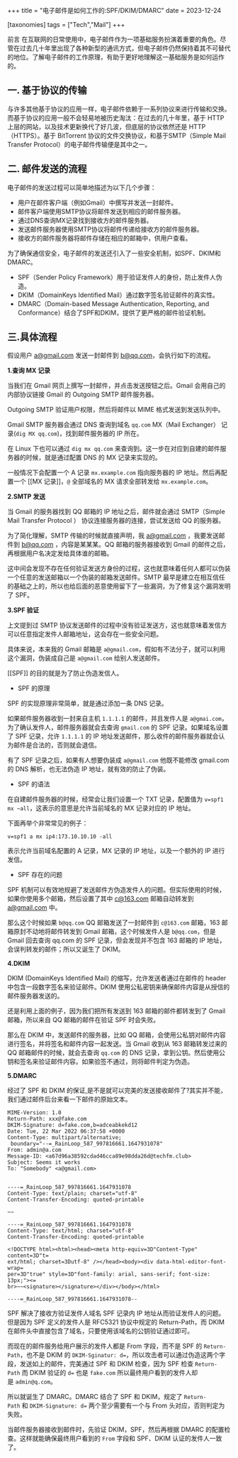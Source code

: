 +++
title = "电子邮件是如何工作的:SPF/DKIM/DMARC"
date = 2023-12-24

[taxonomies]
tags = ["Tech","Mail"]
+++

前言 在互联网的日常使用中，电子邮件作为一项基础服务扮演着重要的角色。尽管在过去几十年里出现了各种新型的通讯方式，但电子邮件仍然保持着其不可替代的地位。了解电子邮件的工作原理，有助于更好地理解这一基础服务是如何运作的。

<!-- more -->

## 一. 基于协议的传输



与许多其他基于协议的应用一样，电子邮件依赖于一系列协议来进行传输和交换。而基于协议的应用一般不会轻易地被历史淘汰：在过去的几十年里，基于 HTTP 上层的网站，以及技术更新换代了好几波，但底层的协议依然还是 HTTP（HTTPS）。基于 BitTorrent 协议的文件交换协议，和基于SMTP（Simple Mail Transfer Protocol）的电子邮件传输便是其中之一。



## 二. 邮件发送的流程



电子邮件的发送过程可以简单地描述为以下几个步骤：

- 用户在邮件客户端（例如Gmail）中撰写并发送一封邮件。
- 邮件客户端使用SMTP协议将邮件发送到相应的邮件服务器。
- 通过DNS查询MX记录找到接收方的邮件服务器。
- 发送邮件服务器使用SMTP协议将邮件传递给接收方的邮件服务器。
- 接收方的邮件服务器将邮件存储在相应的邮箱中，供用户查看。

为了确保通信安全，电子邮件的发送还引入了一些安全机制，如SPF、DKIM和DMARC。

- SPF（Sender Policy Framework）用于验证发件人的身份，防止发件人伪造。
- DKIM（DomainKeys Identified Mail）通过数字签名验证邮件的真实性。
- DMARC（Domain-based Message Authentication, Reporting, and Conformance）结合了SPF和DKIM，提供了更严格的邮件验证机制。

## 三.具体流程



假设用户 [a@gmail.com](mailto:a@gmail.com) 发送一封邮件到 [b@qq.com](mailto:b@qq.com)，会执行如下的流程。

**1.查询 MX 记录**

当我们在 Gmail 网页上撰写一封邮件，并点击发送按钮之后。Gmail 会用自己的内部协议链接 Gmail 的 Outgoing SMTP 邮件服务器。

Outgoing SMTP 验证用户权限，然后将邮件以 MIME 格式发送到发送队列中。

Gmail SMTP 服务器会通过 DNS 查询到域名 `qq.com` MX（Mail Exchanger） 记录(`dig MX qq.com`)，找到邮件服务器的 IP 所在。

在 Linux 下也可以通过 `dig mx qq.com` 来查询到。这一步在对应到自建的邮件服务器的时候，就是通过配置 DNS 的 MX 记录来实现的。

一般情况下会配置一个 A 记录 `mx.example.com` 指向服务器的 IP 地址。然后再配置一个 [[MX 记录]]，`@` 全部域名的 MX 请求全部转发给 `mx.example.com`。



**2.SMTP 发送**



当 Gmail 的服务器找到 QQ 邮箱的 IP 地址之后，邮件就会通过 SMTP（Simple Mail Transfer Protocol ） 协议连接服务器的连接，尝试发送给 QQ 的服务器。



为了简化理解，SMTP 传输的时候就直接声明，我 [a@gmail.com](mailto:a@gmail.com) ，我要发送邮件到 [b@qq.com](mailto:b@qq.com) ，内容是某某某。QQ 邮箱的服务器接收到 Gmail 的邮件之后，再根据用户名决定发给具体谁的邮箱。

这中间会发现不存在任何验证发送方身份的过程，这也就意味着任何人都可以伪装一个任意的发送邮箱以一个伪装的邮箱发送邮件。SMTP 最早是建立在相互信任的基础之上的，所以也给后面的恶意使用留下了一些漏洞，为了修复这个漏洞发明了 SPF。



**3.SPF 验证**



上文提到过 SMTP 协议发送邮件的过程中没有验证发送方，这也就意味着发信方可以任意指定发件人邮箱地址，这会存在一些安全问题。

具体来说，本来我的 Gmail 邮箱是 `a@gmail.com`，假如有不法分子，就可以利用这个漏洞，伪装成自己是 `a@gmail.com` 给别人发送邮件。

[[SPF]] 的目的就是为了防止伪造发信人。



- SPF 的原理

SPF 的实现原理非常简单，就是通过添加一条 DNS 记录。

如果邮件服务器收到一封来自主机 `1.1.1.1` 的邮件，并且发件人是 `a@gmai.com`，为了确认发件人，邮件服务器就会去查询 `gmail.com` 的 SPF 记录。如果域名设置了 SPF 记录，允许 `1.1.1.1` 的 IP 地址发送邮件，那么收件的邮件服务器就会认为邮件是合法的，否则就会退信。

有了 SPF 记录之后，如果有人想要伪装成 `a@gmail.com` 他既不能修改 gmail.com 的 DNS 解析，也无法伪造 IP 地址，就有效的防止了伪装。



- SPF 的语法 

在自建邮件服务器的时候，经常会让我们设置一个 TXT 记录，配置值为 `v=spf1 mx ~all`，这表示的意思是允许当前域名的 MX 记录对应的 IP 地址。

下面再举个非常常见的例子：

````
v=spf1 a mx ip4:173.10.10.10 -all
````

表示允许当前域名配置的 A 记录，MX 记录的 IP 地址，以及一个额外的 IP 进行发信。



- SPF 存在的问题 

SPF 机制可以有效地规避了发送邮件方伪造发件人的问题。但实际使用的时候，如果你使用多个邮箱，然后设置了其中 [c@163.com](mailto:c@163.com) 邮箱自动转发到 [a@gmail.com](mailto:a@gmail.com) 中。


那么这个时候如果 `b@qq.com` QQ 邮箱发送了一封邮件到 `c@163.com` 邮箱，163 邮箱原封不动地将邮件转发到 Gmail 邮箱，这个时候发件人是 `b@qq.com`，但是 Gmail 回去查询 qq.com 的 SPF 记录，但会发现并不包含 163 邮箱的 IP 地址，会误判转发的邮件；所以又诞生了 DKIM。



**4.DKIM**



DKIM (DomainKeys Identified Mail) 的缩写，允许发送者通过在邮件的 header 中包含一段数字签名来验证邮件。DKIM 使用公私密钥来确保邮件内容是从授信的邮件服务器发送的。

还是利用上面的例子，因为我们把所有发送到 163 邮箱的邮件都转发到了 Gmail 邮箱，所以来自 QQ 邮箱的邮件在验证 SPF 时会失败。

那么在 DKIM 中，发送邮件的服务器，比如 QQ 邮箱，会使用公私钥对邮件内容进行签名，并将签名和邮件内容一起发送。当 Gmail 收到从 163 邮箱转发过来的 QQ 邮箱邮件的时候，就会去查询 `qq.com` 的 DNS 记录，拿到公钥。然后使用公钥和签名来验证邮件内容。如果验签不通过，则将邮件判定为伪造。



**5.DMARC**



经过了 SPF 和 DKIM 的保证,是不是就可以完美的发送接收邮件了?其实并不能，我们通过邮件后台来看一下邮件的原始文本。

````
MIME-Version: 1.0
Return-Path: xxx@fake.com
DKIM-Signature: d=fake.com,b=adceabkekd12
Date: Tue, 22 Mar 2022 06:37:58 +0000
Content-Type: multipart/alternative;
 boundary="--=_RainLoop_587_997816661.1647931078"
From: admin@a.com
Message-ID: <a67d96a38592cdad46cca89e98dda26d@techfm.club>
Subject: Seems it works
To: "Somebody" <a@gmail.com>


----=_RainLoop_587_997816661.1647931078
Content-Type: text/plain; charset="utf-8"
Content-Transfer-Encoding: quoted-printable

~~

----=_RainLoop_587_997816661.1647931078
Content-Type: text/html; charset="utf-8"
Content-Transfer-Encoding: quoted-printable

<!DOCTYPE html><html><head><meta http-equiv=3D"Content-Type" content=3D"t=
ext/html; charset=3Dutf-8" /></head><body><div data-html-editor-font-wrap=
per=3D"true" style=3D"font-family: arial, sans-serif; font-size: 13px;"><=
br>~~<signature></signature></div></body></html>

----=_RainLoop_587_997816661.1647931078--

````

SPF 解决了接收方验证发件人域名 SPF 记录内 IP 地址从而验证发件人的问题。但是因为 SPF 定义的发件人是 RFC5321 协议中规定的 Return-Path，而 DKIM 在邮件头中直接包含了域名，只要使用该域名的公钥验证通过即可。



而现在的邮件服务给用户展示的发件人都是 From 字段，而不是 SPF 的 `Return-Path`，也不是 DKIM 的 `DKIM-Sginatur: d=`，所以攻击者可以通过伪造这两个字段，发送如上的邮件，完美通过 SPF 和 DKIM 检查，因为 SPF 检查 `Return-Path` 而 DKIM 验证的 `d=` 也是 `fake.com` 所以最终用户看到的发件人却是 `admin@q.com`。



所以就诞生了 DMARC。DMARC 结合了 SPF 和 DKIM，规定了 `Return-Path` 和 `DKIM-Signature: d=` 两个至少需要有一个与 From 头对应，否则判定为失败。



当邮件服务器接收到邮件时，先验证 DKIM，SPF，然后再根据 DMARC 的配置检查。这样就能确保最终用户看到的 `From` 字段和 SPF、DKIM 认证的发件人一致了。




